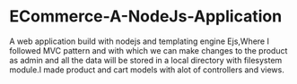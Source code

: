# ECommerce-A-NodeJs-Application
A web application build with nodejs and templating engine Ejs,Where I followed MVC pattern and with which we can make changes to the product as admin and all the data will be stored in a local directory with filesystem module.I made product and cart models with alot of controllers and views.
